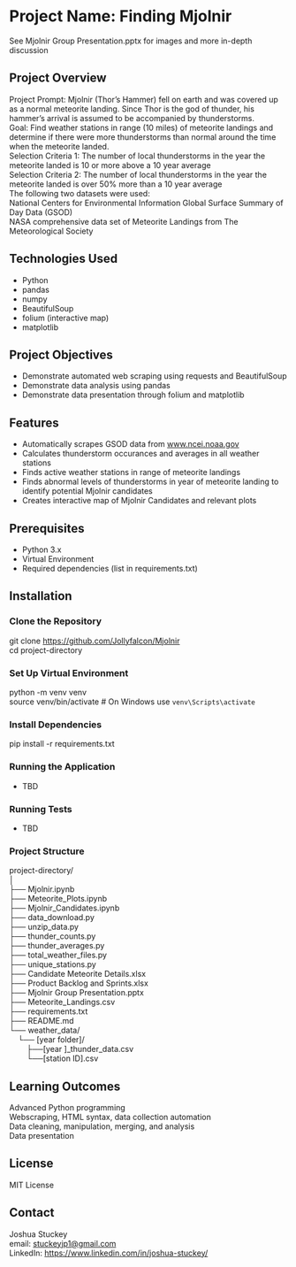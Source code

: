 # Project Name: Finding Mjolnir
See Mjolnir Group Presentation.pptx for images and more in-depth discussion
## Project Overview
Project Prompt: Mjolnir (Thor’s Hammer) fell on earth and was covered up as a normal meteorite landing. Since Thor is the god of thunder, his hammer’s arrival is assumed to be accompanied by thunderstorms.  
Goal: Find weather stations in range (10 miles) of meteorite landings and determine if there were more thunderstorms than normal around the time when the meteorite landed.  
Selection Criteria 1: The number of local thunderstorms in the year the meteorite landed is 10 or more above a 10 year average  
Selection Criteria 2: The number of local thunderstorms in the year the meteorite landed is over 50% more than a 10 year average  
The following two datasets were used:  
National Centers for Environmental Information Global Surface Summary of Day Data (GSOD)  
NASA comprehensive data set of Meteorite Landings from The Meteorological Society  


## Technologies Used
- Python
- pandas
- numpy
- BeautifulSoup
- folium (interactive map)
- matplotlib

## Project Objectives
- Demonstrate automated web scraping using requests and BeautifulSoup
- Demonstrate data analysis using pandas
- Demonstrate data presentation through folium and matplotlib

## Features
- Automatically scrapes GSOD data from www.ncei.noaa.gov  
- Calculates thunderstorm occurances and averages in all weather stations
- Finds active weather stations in range of meteorite landings
- Finds abnormal levels of thunderstorms in year of meteorite landing to identify potential Mjolnir candidates
- Creates interactive map of Mjolnir Candidates and relevant plots

## Prerequisites
- Python 3.x
- Virtual Environment
- Required dependencies (list in requirements.txt)

## Installation

### Clone the Repository
git clone https://github.com/Jollyfalcon/Mjolnir  
cd project-directory

### Set Up Virtual Environment
python -m venv venv  
source venv/bin/activate  # On Windows use `venv\Scripts\activate`

### Install Dependencies
pip install -r requirements.txt

### Running the Application
 - TBD

### Running Tests
 - TBD

### Project Structure
project-directory/  
│  
├── Mjolnir.ipynb  
├── Meteorite_Plots.ipynb  
├── Mjolnir_Candidates.ipynb  
├── data_download.py  
├── unzip_data.py  
├── thunder_counts.py  
├── thunder_averages.py  
├── total_weather_files.py  
├── unique_stations.py  
├── Candidate Meteorite Details.xlsx  
├── Product Backlog and Sprints.xlsx  
├── Mjolnir Group Presentation.pptx  
├── Meteorite_Landings.csv  
├── requirements.txt  
├── README.md  
└── weather_data/  
 &nbsp; &nbsp; └── [year folder]/  
 &nbsp; &nbsp; &nbsp; &nbsp; ├──[year ]_thunder_data.csv  
 &nbsp; &nbsp; &nbsp; &nbsp; └──[station ID].csv  

## Learning Outcomes
Advanced Python programming  
Webscraping, HTML syntax, data collection automation  
Data cleaning, manipulation, merging, and analysis  
Data presentation  

## License
MIT License

## Contact
Joshua Stuckey  
email: stuckeyjp1@gmail.com  
LinkedIn: https://www.linkedin.com/in/joshua-stuckey/
